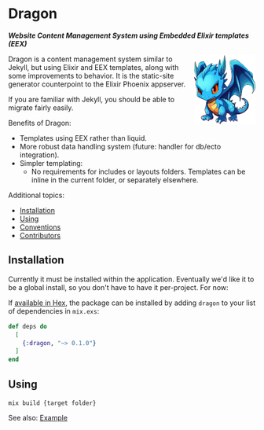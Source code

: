 # Dragon

<b><i>Website Content Management System using Embedded Elixir templates (EEX)</i></b>

<div style="float: right; width: 25%; margin-left: 1rem;">
<img src="doc/dragon-w500.webp" alt="Dragon Mascot">
</div>

Dragon is a content management system similar to Jekyll, but using Elixir and
EEX templates, along with some improvements to behavior. It is the static-site
generator counterpoint to the Elixir Phoenix appserver.

If you are familiar with Jekyll, you should be able to migrate fairly easily.

Benefits of Dragon:

* Templates using EEX rather than liquid.
* More robust data handling system (future: handler for db/ecto integration).
* Simpler templating:
  - No requirements for includes or layouts folders. Templates can be inline
    in the current folder, or separately elsewhere.

Additional topics:

* [Installation](#Installation)
* [Using](#Using)
* [Conventions](doc/conventions.md)
* [Contributors](doc/contributors.md)

## Installation

Currently it must be installed within the application. Eventually we'd like it to
be a global install, so you don't have to have it per-project. For now:

If [available in Hex](https://hex.pm/docs/publish), the package can be installed
by adding `dragon` to your list of dependencies in `mix.exs`:

```elixir
def deps do
  [
    {:dragon, "~> 0.1.0"}
  ]
end
```

## Using

```
mix build {target folder}
```

See also: [Example](example/)
